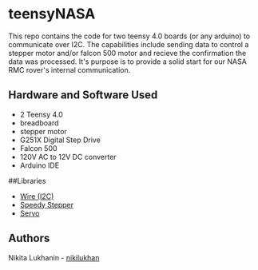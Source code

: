 # teensyNASA
This repo contains the code for two teensy 4.0 boards (or any arduino) to communicate over I2C. The capabilities include sending data to control a stepper motor and/or falcon 500 motor and recieve the confirmation the data was processed. It's purpose is to provide a solid start for our NASA RMC rover's internal communication.

## Hardware and Software Used

- 2 Teensy 4.0
- breadboard
- stepper motor
- G251X Digital Step Drive
- Falcon 500
- 120V AC to 12V DC converter
- Arduino IDE

##Libraries
- [Wire (I2C)](https://www.arduino.cc/en/reference/wire)
- [Speedy Stepper](https://github.com/Stan-Reifel/SpeedyStepper)
- [Servo](https://github.com/arduino-libraries/Servo)

## Authors
Nikita Lukhanin - [nikilukhan](https://github.com/nikilukhan)

